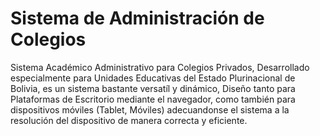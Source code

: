 Sistema de Administración de Colegios
====

Sistema Académico Administrativo para Colegios Privados, Desarrollado especialmente para Unidades Educativas del Estado Plurinacional de Bolivia, es un sistema bastante versatíl y dinámico, Diseño tanto para Plataformas de Escritorio mediante el navegador, como también para dispositivos móviles (Tablet, Móviles) adecuandonse el sistema a la resolución del dispositivo de manera correcta y eficiente.
